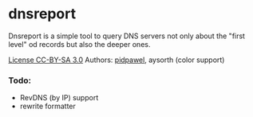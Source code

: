 dnsreport
=========

Dnsreport is a simple tool to query DNS servers not only about the "first level" od records but also the deeper ones.

[License CC-BY-SA 3.0](http://creativecommons.org/licenses/by-sa/3.0/)
Authors: [pidpawel](http://pidpawel.eu), aysorth (color support)

### Todo:
 * RevDNS (by IP) support
 * rewrite formatter
